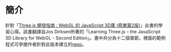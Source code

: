 # 簡介
針對「[Three.js 開發指南 : WebGL 的 JavaScript 3D庫 (原書第2版)](https://www.tenlong.com.tw/products/9787111570134)」此書的學習心得。該書翻譯自Jos Dirksen所著的「Learning Three.js – the JavaScript 3D Library for WebGL - Second Edition」。書中共分為十二個章節，裡面的範例程式可參閱作者針對此版本建立的[repo](https://github.com/josdirksen/learning-threejs)。